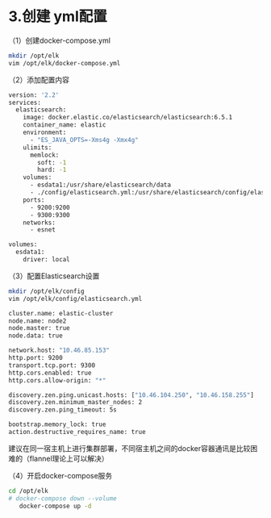 # 3.创建 yml配置

（1）创建docker-compose.yml

```bash
mkdir /opt/elk
vim /opt/elk/docker-compose.yml
```

（2）添加配置内容

```bash
version: '2.2'
services:
  elasticsearch:
    image: docker.elastic.co/elasticsearch/elasticsearch:6.5.1
    container_name: elastic
    environment:
      - "ES_JAVA_OPTS=-Xms4g -Xmx4g"
    ulimits:
      memlock:
        soft: -1
        hard: -1
    volumes:
      - esdata1:/usr/share/elasticsearch/data
      - ./config/elasticsearch.yml:/usr/share/elasticsearch/config/elasticsearch.yml:ro
    ports:
      - 9200:9200
      - 9300:9300
    networks:
      - esnet

volumes:
  esdata1:
    driver: local
```

（3）配置Elasticsearch设置

```bash
mkdir /opt/elk/config
vim /opt/elk/config/elasticsearch.yml
```

```bash
cluster.name: elastic-cluster
node.name: node2
node.master: true
node.data: true

network.host: "10.46.85.153"
http.port: 9200
transport.tcp.port: 9300
http.cors.enabled: true
http.cors.allow-origin: "*"

discovery.zen.ping.unicast.hosts: ["10.46.104.250", "10.46.158.255"]
discovery.zen.minimum_master_nodes: 2
discovery.zen.ping_timeout: 5s

bootstrap.memory_lock: true
action.destructive_requires_name: true
```

建议在同一宿主机上进行集群部署，不同宿主机之间的docker容器通讯是比较困难的（flannel理论上可以解决）

（4）开启docker-compose服务

```bash
cd /opt/elk
# docker-compose down --volume
   docker-compose up -d
```